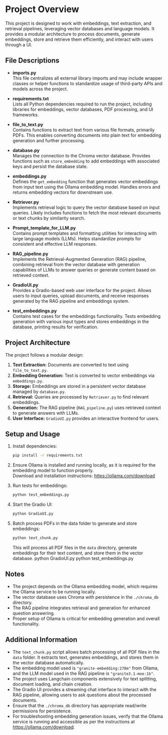 # Project Overview

This project is designed to work with embeddings, text extraction, and retrieval pipelines, leveraging vector databases and language models. It provides a modular architecture to process documents, generate embeddings, store and retrieve them efficiently, and interact with users through a UI.

## File Descriptions

- **imports.py**  
  This file centralizes all external library imports and may include wrapper classes or helper functions to standardize usage of third-party APIs and models across the project.

- **requirements.txt**  
  Lists all Python dependencies required to run the project, including libraries for embeddings, vector databases, PDF processing, and UI frameworks.

- **file_to_text.py**  
  Contains functions to extract text from various file formats, primarily PDFs. This enables converting documents into plain text for embedding generation and further processing.

- **database.py**  
  Manages the connection to the Chroma vector database. Provides functions such as `store_embedding` to add embeddings with associated keys and persist the database state.

- **embeddings.py**  
  Defines the `get_embedding` function that generates vector embeddings from input text using the Ollama embedding model. Handles errors and returns embedding vectors for downstream use.

- **Retriever.py**  
  Implements retrieval logic to query the vector database based on input queries. Likely includes functions to fetch the most relevant documents or text chunks by similarity search.

- **Prompt_template_for_LLM.py**  
  Contains prompt templates and formatting utilities for interacting with large language models (LLMs). Helps standardize prompts for consistent and effective LLM responses.

- **RAG_pipeline.py**  
  Implements the Retrieval-Augmented Generation (RAG) pipeline, combining retrieval from the vector database with generation capabilities of LLMs to answer queries or generate content based on retrieved context.

- **GradioUI.py**  
  Provides a Gradio-based web user interface for the project. Allows users to input queries, upload documents, and receive responses generated by the RAG pipeline and embeddings system.

- **test_embeddings.py**  
  Contains test cases for the embeddings functionality. Tests embedding generation with various input types and stores embeddings in the database, printing results for verification.

## Project Architecture

The project follows a modular design:

1. **Text Extraction:** Documents are converted to text using `file_to_text.py`.
2. **Embedding Generation:** Text is converted to vector embeddings via `embeddings.py`.
3. **Storage:** Embeddings are stored in a persistent vector database managed by `database.py`.
4. **Retrieval:** Queries are processed by `Retriever.py` to find relevant embeddings.
5. **Generation:** The RAG pipeline (`RAG_pipeline.py`) uses retrieved context to generate answers with LLMs.
6. **User Interface:** `GradioUI.py` provides an interactive frontend for users.

## Setup and Usage

1. Install dependencies:

   ```bash
   pip install -r requirements.txt
   ```

2. Ensure Ollama is installed and running locally, as it is required for the embedding model to function properly.  
   Download and installation instructions: https://ollama.com/download

3. Run tests for embeddings:

   ```bash
   python test_embeddings.py
   ```

4. Start the Gradio UI:

   ```bash
   python GradioUI.py
   ```

5. Batch process PDFs in the data folder to generate and store embeddings:

   ```bash
   python text_chunk.py
   ```

   This will process all PDF files in the `data` directory, generate embeddings for their text content, and store them in the vector database.
   python GradioUI.py
   python test_embeddings.py

## Notes

- The project depends on the Ollama embedding model, which requires the Ollama service to be running locally.
- The vector database uses Chroma with persistence in the `./chroma_db` directory.
- The RAG pipeline integrates retrieval and generation for enhanced question answering.
- Proper setup of Ollama is critical for embedding generation and overall functionality.

## Additional Information

- The `text_chunk.py` script allows batch processing of all PDF files in the `data` folder. It extracts text, generates embeddings, and stores them in the vector database automatically.
- The embedding model used is `"granite-embedding:278m"` from Ollama, and the LLM model used in the RAG pipeline is `"granite3.1-moe:1b"`.
- The project uses Langchain components extensively for text splitting, document loading, and chain creation.
- The Gradio UI provides a streaming chat interface to interact with the RAG pipeline, allowing users to ask questions about the processed documents.
- Ensure that the `./chroma_db` directory has appropriate read/write permissions for persistence.
- For troubleshooting embedding generation issues, verify that the Ollama service is running and accessible as per the instructions at https://ollama.com/download.
